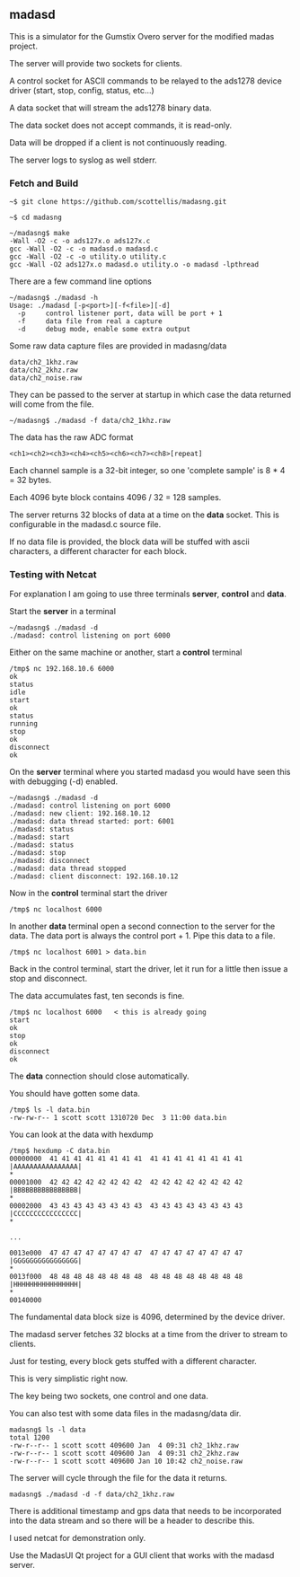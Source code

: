 ## madasd

This is a simulator for the Gumstix Overo server for the modified madas project.

The server will provide two sockets for clients.

A control socket for ASCII commands to be relayed to the ads1278 device driver (start, stop, config, status, etc...)

A data socket that will stream the ads1278 binary data.

The data socket does not accept commands, it is read-only.

Data will be dropped if a client is not continuously reading.

The server logs to syslog as well stderr.

### Fetch and Build

    ~$ git clone https://github.com/scottellis/madasng.git

    ~$ cd madasng

    ~/madasng$ make
    -Wall -O2 -c -o ads127x.o ads127x.c
    gcc -Wall -O2 -c -o madasd.o madasd.c
    gcc -Wall -O2 -c -o utility.o utility.c
    gcc -Wall -O2 ads127x.o madasd.o utility.o -o madasd -lpthread

There are a few command line options

    ~/madasng$ ./madasd -h
    Usage: ./madasd [-p<port>][-f<file>][-d]
      -p     control listener port, data will be port + 1
      -f     data file from real a capture
      -d     debug mode, enable some extra output

Some raw data capture files are provided in madasng/data

    data/ch2_1khz.raw
    data/ch2_2khz.raw
    data/ch2_noise.raw

They can be passed to the server at startup in which case the data returned will come from the file.

    ~/madasng$ ./madasd -f data/ch2_1khz.raw

The data has the raw ADC format

    <ch1><ch2><ch3><ch4><ch5><ch6><ch7><ch8>[repeat]

Each channel sample is a 32-bit integer, so one 'complete sample' is 8 * 4 = 32 bytes.

Each 4096 byte block contains 4096 / 32 = 128 samples.

The server returns 32 blocks of data at a time on the **data** socket. This is configurable in the madasd.c source file.

If no data file is provided, the block data will be stuffed with ascii characters, a different character for each block.

### Testing with Netcat

For explanation I am going to use three terminals **server**, **control** and **data**.

Start the **server** in a terminal

    ~/madasng$ ./madasd -d
    ./madasd: control listening on port 6000

Either on the same machine or another, start a **control** terminal

    /tmp$ nc 192.168.10.6 6000
    ok
    status
    idle
    start
    ok
    status
    running
    stop
    ok
    disconnect
    ok


On the **server** terminal where you started madasd you would have seen this with debugging (-d) enabled.

    ~/madasng$ ./madasd -d
    ./madasd: control listening on port 6000
    ./madasd: new client: 192.168.10.12
    ./madasd: data thread started: port: 6001
    ./madasd: status
    ./madasd: start
    ./madasd: status
    ./madasd: stop
    ./madasd: disconnect
    ./madasd: data thread stopped
    ./madasd: client disconnect: 192.168.10.12


Now in the **control** terminal start the driver

    /tmp$ nc localhost 6000

In another **data** terminal open a second connection to the server for the data.
The data port is always the control port + 1.
Pipe this data to a file.

    /tmp$ nc localhost 6001 > data.bin

Back in the control terminal, start the driver, let it run for a little then issue a stop and disconnect.

The data accumulates fast, ten seconds is fine.

    /tmp$ nc localhost 6000   < this is already going
    start
    ok
    stop
    ok
    disconnect
    ok


The **data** connection should close automatically.

You should have gotten some data.

    /tmp$ ls -l data.bin
    -rw-rw-r-- 1 scott scott 1310720 Dec  3 11:00 data.bin

You can look at the data with hexdump

    /tmp$ hexdump -C data.bin
    00000000  41 41 41 41 41 41 41 41  41 41 41 41 41 41 41 41  |AAAAAAAAAAAAAAAA|
    *
    00001000  42 42 42 42 42 42 42 42  42 42 42 42 42 42 42 42  |BBBBBBBBBBBBBBBB|
    *
    00002000  43 43 43 43 43 43 43 43  43 43 43 43 43 43 43 43  |CCCCCCCCCCCCCCCC|
    *

    ...

    0013e000  47 47 47 47 47 47 47 47  47 47 47 47 47 47 47 47  |GGGGGGGGGGGGGGGG|
    *
    0013f000  48 48 48 48 48 48 48 48  48 48 48 48 48 48 48 48  |HHHHHHHHHHHHHHHH|
    *
    00140000

The fundamental data block size is 4096, determined by the device driver.

The madasd server fetches 32 blocks at a time from the driver to stream to clients.

Just for testing, every block gets stuffed with a different character.

This is very simplistic right now.

The key being two sockets, one control and one data.

You can also test with some data files in the madasng/data dir.

    madasng$ ls -l data
    total 1200
    -rw-r--r-- 1 scott scott 409600 Jan  4 09:31 ch2_1khz.raw
    -rw-r--r-- 1 scott scott 409600 Jan  4 09:31 ch2_2khz.raw
    -rw-r--r-- 1 scott scott 409600 Jan 10 10:42 ch2_noise.raw

The server will cycle through the file for the data it returns.

    madasng$ ./madasd -d -f data/ch2_1khz.raw

There is additional timestamp and gps data that needs to be incorporated into the data stream and so there will be a header to describe this.

I used netcat for demonstration only.

Use the MadasUI Qt project for a GUI client that works with the madasd server.


